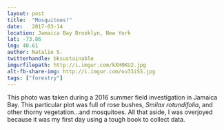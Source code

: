 ```yaml
---
layout: post
title:  "Mosquitoes!"
date:   2017-03-14
location: Jamaica Bay Brooklyn, New York
lat: -73.86
lng: 40.61
author: Natalie S.
twitterhandle: bksustainable
imgurfilepath: http://i.imgur.com/kXH0KU2.jpg
alt-fb-share-img: http://i.imgur.com/ou33iSS.jpg
tags: ["forestry"]
---
```


This photo was taken during a 2016 summer field investigation in Jamaica Bay. This particular plot was full of rose bushes, *Smilax rotundifolia*, and other thorny vegetation...and mosquitoes. All that aside, I was overjoyed because it was my first day using a tough book to collect data.  